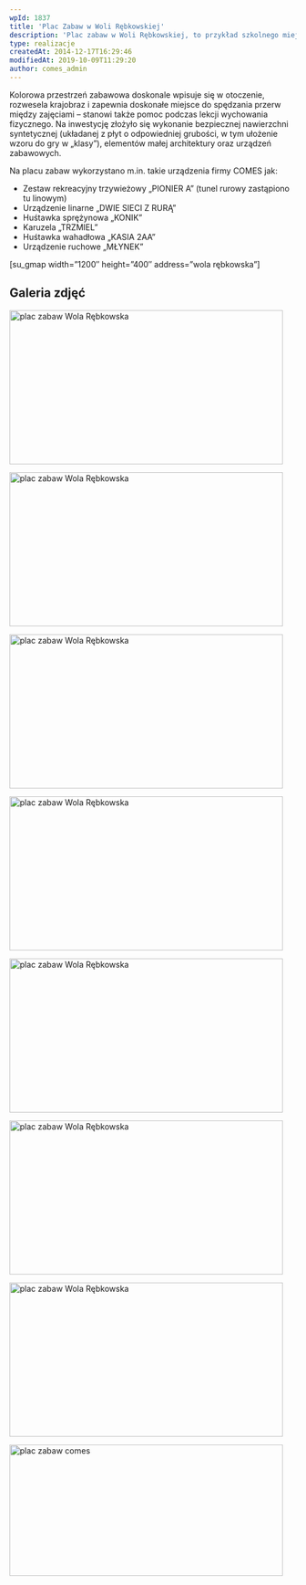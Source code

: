 ```yaml
---
wpId: 1837
title: 'Plac Zabaw w Woli Rębkowskiej'
description: 'Plac zabaw w Woli Rębkowskiej, to przykład szkolnego miejsca zabaw i rekreacji na najwyższym poziomie. Średniej wielkości plac zabaw otoczony jest zielenią, obok znajdują się boiska oraz duży trawnik – nie da się ukryć, że władze placówki wiedzą jak zadbać o rozwój i zadowolenie podopiecznych.'
type: realizacje
createdAt: 2014-12-17T16:29:46
modifiedAt: 2019-10-09T11:29:20
author: comes_admin
---
```



Kolorowa przestrzeń zabawowa doskonale wpisuje się w otoczenie, rozwesela krajobraz i zapewnia doskonałe miejsce do spędzania przerw między zajęciami – stanowi także pomoc podczas lekcji wychowania fizycznego. Na inwestycję złożyło się wykonanie bezpiecznej nawierzchni syntetycznej (układanej z płyt o odpowiedniej grubości, w tym ułożenie wzoru do gry w „klasy”), elementów małej architektury oraz urządzeń zabawowych.

Na placu zabaw wykorzystano m.in. takie urządzenia firmy COMES jak:

*   Zestaw rekreacyjny trzywieżowy „PIONIER A” (tunel rurowy zastąpiono tu linowym)
*   Urządzenie linarne „DWIE SIECI Z RURĄ”
*   Huśtawka sprężynowa „KONIK”
*   Karuzela „TRZMIEL”
*   Huśtawka wahadłowa „KASIA 2AA”
*   Urządzenie ruchowe „MŁYNEK”

\[su\_gmap width=”1200″ height=”400″ address=”wola rębkowska”\]

## Galeria zdjęć

[<img loading="lazy" decoding="async" width="480" height="270" src="/images/realizacje/plac-zabaw-w-woli-rebkowskiej/1-plac-zabaw-wola-rebkowska-3-480x270.jpg" alt="plac zabaw Wola Rębkowska" srcset="/images/realizacje/plac-zabaw-w-woli-rebkowskiej/1-plac-zabaw-wola-rebkowska-3-480x270.jpg 480w, /images/realizacje/plac-zabaw-w-woli-rebkowskiej/1-plac-zabaw-wola-rebkowska-3-220x124.jpg 220w, /images/realizacje/plac-zabaw-w-woli-rebkowskiej/1-plac-zabaw-wola-rebkowska-3-650x366.jpg 650w, /images/realizacje/plac-zabaw-w-woli-rebkowskiej/1-plac-zabaw-wola-rebkowska-3-768x432.jpg 768w, /images/realizacje/plac-zabaw-w-woli-rebkowskiej/1-plac-zabaw-wola-rebkowska-3-230x129.jpg 230w, /images/realizacje/plac-zabaw-w-woli-rebkowskiej/1-plac-zabaw-wola-rebkowska-3-240x135.jpg 240w, /images/realizacje/plac-zabaw-w-woli-rebkowskiej/1-plac-zabaw-wola-rebkowska-3.jpg 800w" sizes="(max-width: 480px) 100vw, 480px" />](https://comes.pl/realizacje/plac-zabaw-w-woli-rebkowskiej/1-plac-zabaw-wola-rebkowska-3/)

[<img loading="lazy" decoding="async" width="480" height="270" src="/images/realizacje/plac-zabaw-w-woli-rebkowskiej/2-plac-zabaw-wola-rebkowska-4-480x270.jpg" alt="plac zabaw Wola Rębkowska" srcset="/images/realizacje/plac-zabaw-w-woli-rebkowskiej/2-plac-zabaw-wola-rebkowska-4-480x270.jpg 480w, /images/realizacje/plac-zabaw-w-woli-rebkowskiej/2-plac-zabaw-wola-rebkowska-4-220x124.jpg 220w, /images/realizacje/plac-zabaw-w-woli-rebkowskiej/2-plac-zabaw-wola-rebkowska-4-650x366.jpg 650w, /images/realizacje/plac-zabaw-w-woli-rebkowskiej/2-plac-zabaw-wola-rebkowska-4-768x432.jpg 768w, /images/realizacje/plac-zabaw-w-woli-rebkowskiej/2-plac-zabaw-wola-rebkowska-4-230x129.jpg 230w, /images/realizacje/plac-zabaw-w-woli-rebkowskiej/2-plac-zabaw-wola-rebkowska-4-240x135.jpg 240w, /images/realizacje/plac-zabaw-w-woli-rebkowskiej/2-plac-zabaw-wola-rebkowska-4.jpg 800w" sizes="(max-width: 480px) 100vw, 480px" />](https://comes.pl/realizacje/plac-zabaw-w-woli-rebkowskiej/2-plac-zabaw-wola-rebkowska-4/)

[<img loading="lazy" decoding="async" width="480" height="270" src="/images/realizacje/plac-zabaw-w-woli-rebkowskiej/3-plac-zabaw-wola-rebkowska-5-480x270.jpg" alt="plac zabaw Wola Rębkowska" srcset="/images/realizacje/plac-zabaw-w-woli-rebkowskiej/3-plac-zabaw-wola-rebkowska-5-480x270.jpg 480w, /images/realizacje/plac-zabaw-w-woli-rebkowskiej/3-plac-zabaw-wola-rebkowska-5-220x124.jpg 220w, /images/realizacje/plac-zabaw-w-woli-rebkowskiej/3-plac-zabaw-wola-rebkowska-5-650x366.jpg 650w, /images/realizacje/plac-zabaw-w-woli-rebkowskiej/3-plac-zabaw-wola-rebkowska-5-768x432.jpg 768w, /images/realizacje/plac-zabaw-w-woli-rebkowskiej/3-plac-zabaw-wola-rebkowska-5-230x129.jpg 230w, /images/realizacje/plac-zabaw-w-woli-rebkowskiej/3-plac-zabaw-wola-rebkowska-5-240x135.jpg 240w, /images/realizacje/plac-zabaw-w-woli-rebkowskiej/3-plac-zabaw-wola-rebkowska-5.jpg 800w" sizes="(max-width: 480px) 100vw, 480px" />](https://comes.pl/realizacje/plac-zabaw-w-woli-rebkowskiej/3-plac-zabaw-wola-rebkowska-5/)

[<img loading="lazy" decoding="async" width="480" height="270" src="/images/realizacje/plac-zabaw-w-woli-rebkowskiej/4-plac-zabaw-wola-rebkowska-6-480x270.jpg" alt="plac zabaw Wola Rębkowska" srcset="/images/realizacje/plac-zabaw-w-woli-rebkowskiej/4-plac-zabaw-wola-rebkowska-6-480x270.jpg 480w, /images/realizacje/plac-zabaw-w-woli-rebkowskiej/4-plac-zabaw-wola-rebkowska-6-220x124.jpg 220w, /images/realizacje/plac-zabaw-w-woli-rebkowskiej/4-plac-zabaw-wola-rebkowska-6-650x366.jpg 650w, /images/realizacje/plac-zabaw-w-woli-rebkowskiej/4-plac-zabaw-wola-rebkowska-6-768x432.jpg 768w, /images/realizacje/plac-zabaw-w-woli-rebkowskiej/4-plac-zabaw-wola-rebkowska-6-230x129.jpg 230w, /images/realizacje/plac-zabaw-w-woli-rebkowskiej/4-plac-zabaw-wola-rebkowska-6-240x135.jpg 240w, /images/realizacje/plac-zabaw-w-woli-rebkowskiej/4-plac-zabaw-wola-rebkowska-6.jpg 800w" sizes="(max-width: 480px) 100vw, 480px" />](https://comes.pl/realizacje/plac-zabaw-w-woli-rebkowskiej/4-plac-zabaw-wola-rebkowska-6/)

[<img loading="lazy" decoding="async" width="480" height="270" src="/images/realizacje/plac-zabaw-w-woli-rebkowskiej/5-plac-zabaw-wola-rebkowska-7-480x270.jpg" alt="plac zabaw Wola Rębkowska" srcset="/images/realizacje/plac-zabaw-w-woli-rebkowskiej/5-plac-zabaw-wola-rebkowska-7-480x270.jpg 480w, /images/realizacje/plac-zabaw-w-woli-rebkowskiej/5-plac-zabaw-wola-rebkowska-7-220x124.jpg 220w, /images/realizacje/plac-zabaw-w-woli-rebkowskiej/5-plac-zabaw-wola-rebkowska-7-650x366.jpg 650w, /images/realizacje/plac-zabaw-w-woli-rebkowskiej/5-plac-zabaw-wola-rebkowska-7-768x432.jpg 768w, /images/realizacje/plac-zabaw-w-woli-rebkowskiej/5-plac-zabaw-wola-rebkowska-7-230x129.jpg 230w, /images/realizacje/plac-zabaw-w-woli-rebkowskiej/5-plac-zabaw-wola-rebkowska-7-240x135.jpg 240w, /images/realizacje/plac-zabaw-w-woli-rebkowskiej/5-plac-zabaw-wola-rebkowska-7.jpg 800w" sizes="(max-width: 480px) 100vw, 480px" />](https://comes.pl/realizacje/plac-zabaw-w-woli-rebkowskiej/5-plac-zabaw-wola-rebkowska-7/)

[<img loading="lazy" decoding="async" width="480" height="270" src="/images/realizacje/plac-zabaw-w-woli-rebkowskiej/6-plac-zabaw-wola-rebkowska-1-480x270.jpg" alt="plac zabaw Wola Rębkowska" srcset="/images/realizacje/plac-zabaw-w-woli-rebkowskiej/6-plac-zabaw-wola-rebkowska-1-480x270.jpg 480w, /images/realizacje/plac-zabaw-w-woli-rebkowskiej/6-plac-zabaw-wola-rebkowska-1-220x124.jpg 220w, /images/realizacje/plac-zabaw-w-woli-rebkowskiej/6-plac-zabaw-wola-rebkowska-1-650x366.jpg 650w, /images/realizacje/plac-zabaw-w-woli-rebkowskiej/6-plac-zabaw-wola-rebkowska-1-768x432.jpg 768w, /images/realizacje/plac-zabaw-w-woli-rebkowskiej/6-plac-zabaw-wola-rebkowska-1-230x129.jpg 230w, /images/realizacje/plac-zabaw-w-woli-rebkowskiej/6-plac-zabaw-wola-rebkowska-1-240x135.jpg 240w, /images/realizacje/plac-zabaw-w-woli-rebkowskiej/6-plac-zabaw-wola-rebkowska-1.jpg 800w" sizes="(max-width: 480px) 100vw, 480px" />](https://comes.pl/realizacje/plac-zabaw-w-woli-rebkowskiej/6-plac-zabaw-wola-rebkowska-1/)

[<img loading="lazy" decoding="async" width="480" height="270" src="/images/realizacje/plac-zabaw-w-woli-rebkowskiej/7-plac-zabaw-wola-rebkowska-2-480x270.jpg" alt="plac zabaw Wola Rębkowska" srcset="/images/realizacje/plac-zabaw-w-woli-rebkowskiej/7-plac-zabaw-wola-rebkowska-2-480x270.jpg 480w, /images/realizacje/plac-zabaw-w-woli-rebkowskiej/7-plac-zabaw-wola-rebkowska-2-220x124.jpg 220w, /images/realizacje/plac-zabaw-w-woli-rebkowskiej/7-plac-zabaw-wola-rebkowska-2-650x366.jpg 650w, /images/realizacje/plac-zabaw-w-woli-rebkowskiej/7-plac-zabaw-wola-rebkowska-2-768x432.jpg 768w, /images/realizacje/plac-zabaw-w-woli-rebkowskiej/7-plac-zabaw-wola-rebkowska-2-230x129.jpg 230w, /images/realizacje/plac-zabaw-w-woli-rebkowskiej/7-plac-zabaw-wola-rebkowska-2-240x135.jpg 240w, /images/realizacje/plac-zabaw-w-woli-rebkowskiej/7-plac-zabaw-wola-rebkowska-2.jpg 800w" sizes="(max-width: 480px) 100vw, 480px" />](https://comes.pl/realizacje/plac-zabaw-w-woli-rebkowskiej/7-plac-zabaw-wola-rebkowska-2/)

[<img loading="lazy" decoding="async" width="480" height="230" src="/images/realizacje/plac-zabaw-w-woli-rebkowskiej/plac3-480x230.jpg" alt="plac zabaw comes" srcset="/images/realizacje/plac-zabaw-w-woli-rebkowskiej/plac3-480x230.jpg 480w, /images/realizacje/plac-zabaw-w-woli-rebkowskiej/plac3-220x105.jpg 220w, /images/realizacje/plac-zabaw-w-woli-rebkowskiej/plac3-650x311.jpg 650w, /images/realizacje/plac-zabaw-w-woli-rebkowskiej/plac3-1080x517.jpg 1080w, /images/realizacje/plac-zabaw-w-woli-rebkowskiej/plac3-768x367.jpg 768w, /images/realizacje/plac-zabaw-w-woli-rebkowskiej/plac3-230x110.jpg 230w, /images/realizacje/plac-zabaw-w-woli-rebkowskiej/plac3-240x115.jpg 240w, /images/realizacje/plac-zabaw-w-woli-rebkowskiej/plac3.jpg 1200w" sizes="(max-width: 480px) 100vw, 480px" />](https://comes.pl/realizacje/plac-zabaw-w-woli-rebkowskiej/plac3/)